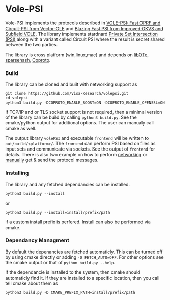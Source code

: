 # Vole-PSI


Vole-PSI implements the protocols described in [VOLE-PSI: Fast OPRF and Circuit-PSI from Vector-OLE](https://eprint.iacr.org/2021/266) and [Blazing Fast PSI from Improved OKVS and Subfield VOLE](misc/blazingFastPSI.pdf). The library implements stardnard [Private Set Intersection (PSI)](https://en.wikipedia.org/wiki/Private_set_intersection) along with a variant called Circuit PSI where the result is secret shared between the two parties.

The library is cross platform (win,linux,mac) and depends on [libOTe](https://github.com/osu-crypto/libOTe), [sparsehash](https://github.com/sparsehash/sparsehash), [Coproto](https://github.com/Visa-Research/coproto).

### Build

The library can be cloned and built with networking support as
```
git clone https://github.com/Visa-Research/volepsi.git
cd volepsi
python3 build.py -DCOPROTO_ENABLE_BOOST=ON -DCOPROTO_ENABLE_OPENSSL=ON
```
If TCP/IP and or TLS socket support is not required, then a minimal version of the library can be build by calling `python3 build.py`. See the cmake/python output for additional options.
The user can manualy call cmake as well.

The output library `volePSI` and executable `frontend` will be written to `out/build/<platform>/`. The `frontend` can perform PSI based on files as input sets and communicate via sockets. See the output of `frontend` for details. There is also two example on how to perform [networking](https://github.com/Visa-Research/volepsi/blob/main/frontend/networkSocketExample.h#L7) or [manually](https://github.com/Visa-Research/volepsi/blob/main/frontend/messagePassingExample.h#L93) get & send the protocol messages.

### Installing

The library and any fetched dependancies can be installed. 
```
python3 build.py --install
```
or 
```
python3 build.py --install=install/prefix/path
```
if a custom install prefix is perfered. Install can also be performed via cmake.

### Dependancy Managment

By default the depenancies are fetched automaticly. This can be turned off by using cmake directly or adding `-D FETCH_AUTO=OFF`. For other options see the cmake output or that of `python build.py --help`.

If the dependancie is installed to the system, then cmake should automaticly find it. If they are installed to a specific location, then you call tell cmake about them as 
```
python3 build.py -D CMAKE_PREFIX_PATH=install/prefix/path
```

